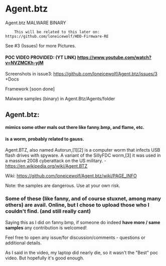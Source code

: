 # Agent.btz
Agent.btz MALWARE BINARY

        This will be related to this later on: https://github.com/loneicewolf/HDD-Firmware-RE
See #3 (Issues) for more Pictures.

#### POC VIDEO PROVIDED: (YT LINK)  https://www.youtube.com/watch?v=NVZMCKh-yjM



Screenshots in issue3: https://github.com/loneicewolf/Agent.btz/issues/3
+Docs

Framework [soon done]


Malware samples (binary) in Agent.Btz/Agents/folder


## Agent.btz:
  #### mimics some other mals out there like fanny.bmp, and flame, etc.
  #### is a worm, probably related to gauss.
  

Agent.BTZ, also named Autorun,[1][2] is a computer worm that infects USB flash drives with spyware. A variant of the SillyFDC worm,[3] it was used in a massive 2008 cyberattack on the US military. - https://en.wikipedia.org/wiki/Agent.BTZ

Wiki: https://github.com/loneicewolf/Agent.btz/wiki/PAGE_INFO

Note: the samples are dangerous. Use at your own risk.


### Some of these (like fanny, and of course stuxnet, among many others) are avail. Online, but I chose to upload those who I couldn't find. (and still really cant)
Saying this as I did on fanny.bmp, if someone do indeed **have more / same samples** any contribution is welcomed!


Feel free to open any issue/for discussion/comments - questions or additional details.

As I said in the video, my laptop did nearly die, so it wasn't the "Best" poc video. But hopefully it's good enough.
